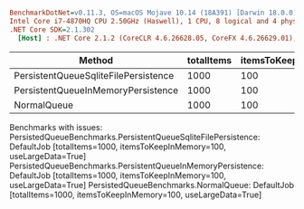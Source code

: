 ``` ini

BenchmarkDotNet=v0.11.3, OS=macOS Mojave 10.14 (18A391) [Darwin 18.0.0]
Intel Core i7-4870HQ CPU 2.50GHz (Haswell), 1 CPU, 8 logical and 4 physical cores
.NET Core SDK=2.1.302
  [Host] : .NET Core 2.1.2 (CoreCLR 4.6.26628.05, CoreFX 4.6.26629.01), 64bit RyuJIT  [AttachedDebugger]


```
|                               Method | totalItems | itemsToKeepInMemory | useLargeData | Mean | Error |
|------------------------------------- |----------- |-------------------- |------------- |-----:|------:|
| PersistentQueueSqliteFilePersistence |       1000 |                 100 |         True |   NA |    NA |
|   PersistentQueueInMemoryPersistence |       1000 |                 100 |         True |   NA |    NA |
|                          NormalQueue |       1000 |                 100 |         True |   NA |    NA |

Benchmarks with issues:
  PersistedQueueBenchmarks.PersistentQueueSqliteFilePersistence: DefaultJob [totalItems=1000, itemsToKeepInMemory=100, useLargeData=True]
  PersistedQueueBenchmarks.PersistentQueueInMemoryPersistence: DefaultJob [totalItems=1000, itemsToKeepInMemory=100, useLargeData=True]
  PersistedQueueBenchmarks.NormalQueue: DefaultJob [totalItems=1000, itemsToKeepInMemory=100, useLargeData=True]
